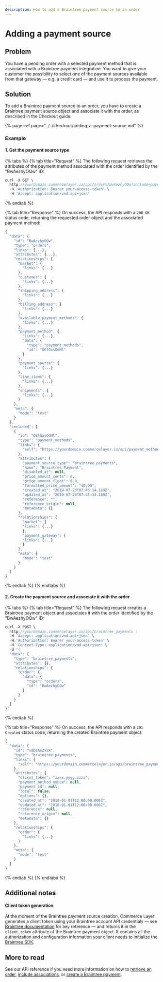 ```yaml
---
description: How to add a Braintree payment source to an order
---
```


# Adding a payment source

## Problem

You have a pending order with a selected payment method that is associated with a Braintree payment integration. You want to give your customer the possibility to select one of the payment sources available from that gateway — e.g. a credit card — and use it to process the payment.

## Solution

To add a Braintree payment source to an order, you have to create a Braintree payment source object and associate it with the order, as described in the Checkout guide.

{% page-ref page="../../checkout/adding-a-payment-source.md" %}

### Example

#### 1. Get the payment source type

{% tabs %}
{% tab title="Request" %}
The following request retrieves the attributes of the payment method associated with the order identified by the "BwAezhyOQw" ID:

```javascript
curl -X GET \
  http://yourdomain.commercelayer.io/api/orders/BwAezhyOQw?include=payment_method \
  -H 'Authorization: Bearer your-access-token' \
  -H 'Accept: application/vnd.api+json'
```
{% endtab %}

{% tab title="Response" %}
On success, the API responds with a `200 OK` status code, returning the requested order object and the associated payment method:

```javascript
{
  "data": {
    "id": "BwAezhyOQw",
    "type": "orders",
    "links": {...},
    "attributes": {...},
    "relationships": {
      "market": {
        "links": {...}
      },
      "customer": {
        "links": {...}
      },
      "shipping_address": {
        "links": {...}
      },
      "billing_address": {
        "links": {...}
      },
      "available_payment_methods": {
        "links": {...}
      },
      "payment_method": {
        "links": {...},
        "data": {
          "type": "payment_methods",
          "id": "QElGasOdMl"
        }
      },
      "payment_source": {
        "links": {...}
      },
      "line_items": {
        "links": {...}
      },
      "shipments": {
        "links": {...} 
      }
    },
    "meta": {
      "mode": "test"
    }
  },
  "included": [
    {
      "id": "QElGasOdMl",
      "type": "payment_methods",
      "links": {
        "self": "https://yourdomain.commercelayer.io/api/payment_methods/QElGasOdMl"
      },
      "attributes": {
        "payment_source_type": "braintree_payments",
        "name": "Braintree Payment",
        "disabled_at": null,
        "price_amount_cents": 0,
        "price_amount_float": 0.0,
        "formatted_price_amount": "$0.00",
        "created_at": "2019-07-23T07:45:14.189Z",
        "updated_at": "2019-07-23T07:45:14.189Z",
        "reference": "",
        "reference_origin": null,
        "metadata": {}
      },
      "relationships": {
        "market": {
        "links": {...}
        },
        "payment_gateway": {
        "links": {...}
        }
      },
      "meta": {
        "mode": "test"
      }
    }
  ]
}
```
{% endtab %}
{% endtabs %}

#### 2. Create the payment source and associate it with the order

{% tabs %}
{% tab title="Request" %}
The following request creates a Braintree payment object and associates it with the order identified by the "BwAezhyOQw" ID:

```javascript
curl -X POST \
  http://yourdomain.commercelayer.io/api/braintree_payments \
  -H 'Accept: application/vnd.api+json' \
  -H 'Authorization: Bearer your-access-token' \
  -H 'Content-Type: application/vnd.api+json' \
  -d '{
  "data": {
    "type": "braintree_payments",
    "attributes": {},
    "relationships": {
      "order": {
        "data": {
          "type": "orders",
          "id": "BwAezhyOQw"
        }
      }
    }
  }
}'
```
{% endtab %}

{% tab title="Response" %}
On success, the API responds with a `201 Created` status code, returning the created Braintree payment object:

```javascript
{
  "data": {
    "id": "vdDEAsZYzR",
    "type": "braintree_payments",
    "links": {
      "self": "https://yourdomain.commercelayer.io/api/braintree_payments/vdDEAsZYzR"
    },
    "attributes": {
      "client_token": "xxxx.yyyy.zzzz",
      "payment_method_nonce": null,
      "payment_id": null,
      "local": false,
      "options": {},
      "created_at": "2018-01-01T12:00:00.000Z",
      "updated_at": "2018-01-01T12:00:00.000Z",
      "reference": null,
      "reference_origin": null,
      "metadata": {}
    },
    "relationships": {
      "order": {
        "links": {...}
      }
    },
    "meta": {
      "mode": "test"
    }
  }
}
```
{% endtab %}
{% endtabs %}

## Additional notes

#### Client token generation

At the moment of the Braintree payment source creation, Commerce Layer generates a client token using your Braintree account API credentials — see [Braintree documentation](https://developers.braintreepayments.com/guides/authorization/client-token) for any reference — and returns it in the `client_token` attribute of the Braintree payment object. It contains all the authorization and configuration information your client needs to initialize the [Braintree SDK](https://developers.braintreepayments.com/guides/client-sdk/setup/javascript/v3). 

## More to read

See our API reference if you need more information on how to [retrieve an order](https://docs.commercelayer.io/api/resources/orders/retrieve_order), [include associations](https://docs.commercelayer.io/api/including-associations), or [create a Braintree payment](https://docs.commercelayer.io/api/resources/braintree_payments/create_braintree_payment).

